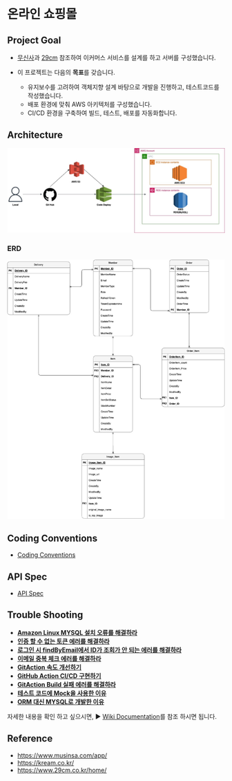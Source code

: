 # 온라인 쇼핑몰

## Project Goal
* [무신사](https://www.musinsa.com/app/)과 [29cm](https://www.29cm.co.kr/home/) 참조하여 이커머스 서비스를 설계를 하고 서버를 구성했습니다.

* 이 프로젝트는 다음의 **목표**를 갖습니다.
  * 유지보수를 고려하여 객체지향 설계 바탕으로 개발을 진행하고, 테스트코드를 작성했습니다.
  * 배포 환경에 맞춰 AWS 아키텍처를 구성했습니다.
  * CI/CD 환경을 구축하여 빌드, 테스트, 배포를 자동화합니다.

## Architecture 
![arch](./images/architecture.jpg)

### ERD

![erd](./images/ERD.jpg)

## Coding Conventions
- [Coding Conventions](https://jihwanlog.vercel.app/docs/shop/rule)
## API Spec
- [API Spec](https://jihwanlog.vercel.app/api)

## Trouble Shooting
- **[Amazon Linux MYSQL 설치 오류를 해결하라](https://jihwanlog.vercel.app/blog/AWS/aws-linux-mysql/)**
- **[인증 할 수 없는 토큰 에러를 해결하라](https://jihwanlog.vercel.app/blog/2023/09/20/blog/token/)**
- **[로그인 시 findByEmail에서 ID가 조회가 안 되는 에러를 해결하라](https://jihwanlog.vercel.app/blog/2023/09/20/blog/soveld-email/)**
- **[이메일 중복 체크 에러를 해결하라](https://jihwanlog.vercel.app/blog/2023/09/20/blog/duplication-email/)**
- **[GitAction 속도 개선하기](https://jihwanlog.vercel.app/blog/CI/CD/git-action.cache/)**
- **[GitHub Action CI/CD 구현하기](https://jihwanlog.vercel.app/blog/CI/CD/git-action/)**
- **[GitAction Build 실패 에러를 해결하라](https://jihwanlog.vercel.app/blog/CI/CD/git-build-fail/)**
- **[테스트 코드에 Mock을 사용한 이유](https://jihwanlog.vercel.app/blog/posting/reson-mock)**
- **[ORM 대신 MYSQL로 개발한 이유](https://jihwanlog.vercel.app/blog/posting/orm)**

자세한 내용을 확인 하고 싶으시면, ▶️ [Wiki Documentation](https://jihwanlog.vercel.app/blog)를 참조 하시면 됩니다.

## Reference
- https://www.musinsa.com/app/
- https://kream.co.kr/
- https://www.29cm.co.kr/home/
